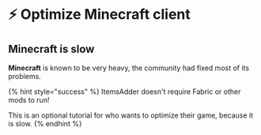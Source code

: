 # ⚡ Optimize Minecraft client

## Minecraft is slow

**Minecraft** is known to be very heavy, the community had fixed most of its problems.

{% hint style="success" %}
ItemsAdder doesn't require Fabric or other mods to run!

This is an optional tutorial for who wants to optimize their game, because it is slow.
{% endhint %}
